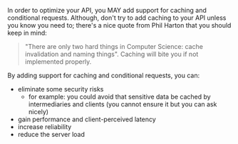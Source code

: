 In order to optimize your API, you MAY add support for caching and conditional requests. Although, don't try to add caching to your API unless you know you need to; there's a nice quote from Phil Harton that you should keep in mind: 

>"There are only two hard things in Computer Science: cache invalidation and naming things". Caching will bite you if not implemented properly.

By adding support for caching and conditional requests, you can:
* eliminate some security risks
  * for example: you could avoid that sensitive data be cached by intermediaries and clients (you cannot ensure it but you can ask nicely)
* gain performance and client-perceived latency
* increase reliability
* reduce the server load